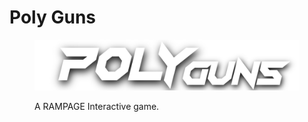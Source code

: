 # Poly Guns

<figure><img src="../../../.gitbook/assets/PolyGuns_LG.png" alt=""><figcaption><p>A RAMPAGE Interactive game.</p></figcaption></figure>
